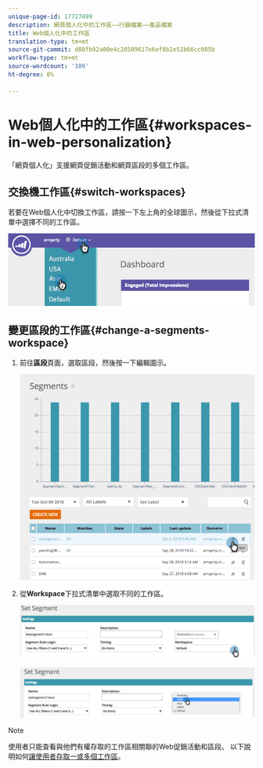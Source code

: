 ```yaml
---
unique-page-id: 17727499
description: 網頁個人化中的工作區——行銷檔案——產品檔案
title: Web個人化中的工作區
translation-type: tm+mt
source-git-commit: d88fb92a00e4c20509617e6ef8b2e51b66cc085b
workflow-type: tm+mt
source-wordcount: '109'
ht-degree: 0%

---
```



# Web個人化中的工作區{#workspaces-in-web-personalization}

「網頁個人化」支援網頁促銷活動和網頁區段的多個工作區。

## 交換機工作區{#switch-workspaces}

若要在Web個人化中切換工作區，請按一下左上角的全球圖示，然後從下拉式清單中選擇不同的工作區。

![](assets/ss7.png)

## 變更區段的工作區{#change-a-segments-workspace}

1. 前往&#x200B;**區段**&#x200B;頁面，選取區段，然後按一下編輯圖示。

   ![](assets/ss4.png)

1. 從&#x200B;**Workspace**&#x200B;下拉式清單中選取不同的工作區。

   ![](assets/ss6.png)

   ![](assets/ss5.png)

>[!NOTE]
>
>使用者只能查看與他們有權存取的工作區相關聯的Web促銷活動和區段。 以下說明如何[讓使用者存取一或多個工作區](../../../product-docs/administration/workspaces-and-person-partitions/allow-user-access-to-a-workspace.md)。

